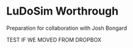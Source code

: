 # LuDoSim Worthrough

Preparation for collaboration with Josh Bongard

TEST IF WE MOVED FROM DROPBOX